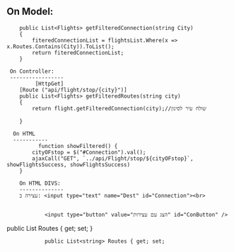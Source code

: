 On Model:
-------------
        public List<Flights> getFilteredConnection(string City)
        {
            fiteredConnectionList = flightsList.Where(x => x.Routes.Contains(City)).ToList();
            return fiteredConnectionList;
        }
      
     On Controller:
     -----------------
             [HttpGet]
        [Route ("api/flight/stop/{city}")]
        public List<Flights> getFilteredRoutes(string city)
        {
            return flight.getFilteredConnection(city);//שולח עיר לסינון
            
        }
        
      On HTML
      -----------
              function showFiltered() {
            cityOFstop = $("#Connection").val();
            ajaxCall("GET", `../api/Flight/stop/${cityOFstop}`, showFlightsSuccess, showFlightsSuccess)
        }
        
        On HTML DIVS:
        --------------
        עצירה ב: <input type="text" name="Dest" id="Connection"><br>
        
        
                <input type="button" value="הצג עם עצירות" id="ConButton" />




   public List<string> Routes { get; set; }
        
                public List<string> Routes { get; set; 
